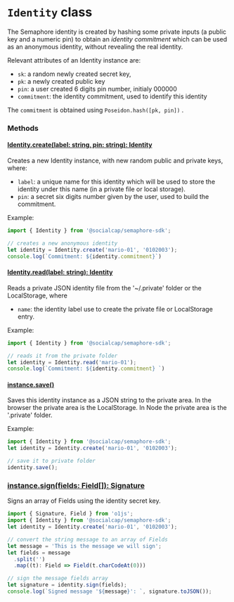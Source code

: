 # `Identity` class

The Semaphore identity is created by hashing some private inputs (a public key 
 and a numeric pin) to obtain an _identity commitment_ which can be used as an 
 anonymous identity, without revealing the real identity.

Relevant attributes of an Identity instance are:

- `sk`: a random newly created secret key, 
- `pk`: a newly created public key 
- `pin`: a user created 6 digits pin number, initialy 000000
- `commitment`: the identity commitment, used to identify this identity  

The `commitment` is obtained using `Poseidon.hash([pk, pin])` .

### Methods

#### [Identity.create(label: string, pin: string): Identity](../src/identity.ts#L60)

Creates a new Identity instance, with new random public and private keys, where:

- `label`: a unique name for this identity which will be used to store the 
  identity under this name (in a private file or local storage).
- `pin`: a secret six digits number given by the user, used to build the commitment.

Example:

~~~typescript
import { Identity }	from '@socialcap/semaphore-sdk';

// creates a new anonymous identity
let identity = Identity.create('mario-01', '0102003');
console.log(`Commitment: ${identity.commitment}`)
~~~

#### [Identity.read(label: string): Identity](../src/identity.ts#L83)

Reads a private JSON identity file from the '~/.private' folder or the LocalStorage, where

- `name`: the identity label use to create the private file or LocalStorage entry.

Example:

~~~typescript
import { Identity }	from '@socialcap/semaphore-sdk';

// reads it from the private folder
let identity = Identity.read('mario-01');
console.log(`Commitment: ${identity.commitment} `)
~~~

#### [instance.save()](../src/identity.ts#L88)

Saves this identity instance as a JSON string to the private area. In the 
browser the private area is the LocalStorage. In Node the private area is 
the '.private' folder.

Example:

~~~typescript
import { Identity }	from '@socialcap/semaphore-sdk';
let identity = Identity.create('mario-01', '0102003');

// save it to private folder
identity.save();
~~~

### [instance.sign(fields: Field[]): Signature](../src/identity.ts#L92)

Signs an array of Fields using the identity secret key.

~~~typescript
import { Signature, Field } from 'o1js';
import { Identity }	from '@socialcap/semaphore-sdk';
let identity = Identity.create('mario-01', '0102003');

// convert the string message to an array of Fields
let message = 'This is the message we will sign';
let fields = message
  .split('')
  .map((t): Field => Field(t.charCodeAt(0)))

// sign the message fields array
let signature = identity.sign(fields);
console.log(`Signed message '${message}': `, signature.toJSON());
~~~

